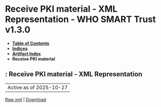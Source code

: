 # Receive PKI material - XML Representation - WHO SMART Trust v1.3.0

* [**Table of Contents**](toc.md)
* [**Indices**](indices.md)
* [**Artifact Index**](artifacts.md)
* **Receive PKI material**

## : Receive PKI material - XML Representation

| |
| :--- |
| Active as of 2025-10-27 |

[Raw xml](Requirements-ReceivePKUMaterial.xml) | [Download](Requirements-ReceivePKUMaterial.xml)

